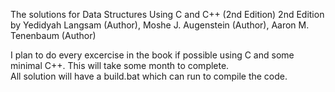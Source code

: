 The solutions for Data Structures Using C and C++ (2nd Edition) 2nd Edition by Yedidyah Langsam (Author), Moshe J. Augenstein (Author), Aaron M. Tenenbaum (Author)

I plan to do every excercise in the book if possible using C and some minimal C++. This will take some month to complete.  
All solution will have a build.bat which can run to compile the code.
